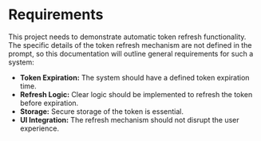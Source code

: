 # Requirements
This project needs to demonstrate automatic token refresh functionality.  The specific details of the token refresh mechanism are not defined in the prompt, so this documentation will outline general requirements for such a system:

* **Token Expiration:** The system should have a defined token expiration time.
* **Refresh Logic:** Clear logic should be implemented to refresh the token before expiration.
* **Storage:** Secure storage of the token is essential.
* **UI Integration:**  The refresh mechanism should not disrupt the user experience.
